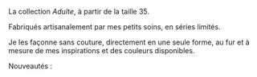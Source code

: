 La collection *Adulte*, à partir de la taille 35. 

Fabriqués artisanalement par mes petits soins, en séries limités.

Je les façonne sans couture, directement en une seule forme, au fur et à mesure de mes inspirations et des couleurs disponibles.

Nouveautés :

